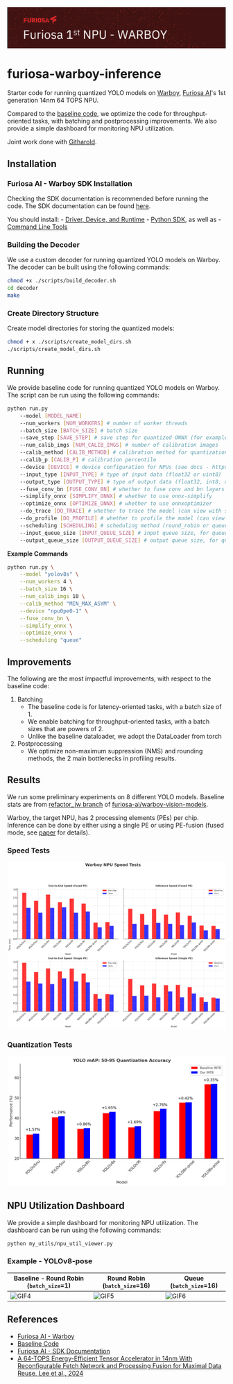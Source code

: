 <center>
    <img src="./assets/furiosa_warboy_npu.png">
</center>

# furiosa-warboy-inference

Starter code for running quantized YOLO models on [Warboy](https://furiosa.ai/warboy), [Furiosa AI](https://furiosa.ai/)'s 1st generation 14nm 64 TOPS NPU.

Compared to the [baseline code](https://github.com/furiosa-ai/warboy-vision-models), we optimize the code for throughput-oriented tasks, with batching and postprocessing improvements. We also provide a simple dashboard for monitoring NPU utilization.

Joint work done with [Githarold](https://github.com/Githarold).

## Installation

### Furiosa AI - Warboy SDK Installation

Checking the SDK documentation is recommended before running the code. The SDK documentation can be found [here](https://furiosa-ai.github.io/docs/latest/en).

You should install:
    - [Driver, Device, and Runtime](https://furiosa-ai.github.io/docs/latest/en/software/installation.html)
    - [Python SDK](https://furiosa-ai.github.io/docs/latest/en/software/python-sdk.html), as well as 
    - [Command Line Tools](https://furiosa-ai.github.io/docs/latest/en/software/cli.html)

### Building the Decoder

We use a custom decoder for running quantized YOLO models on Warboy. The decoder can be built using the following commands:

```bash
chmod +x ./scripts/build_decoder.sh
cd decoder
make
```

### Create Directory Structure

Create model directories for storing the quantized models:

```bash
chmod + x ./scripts/create_model_dirs.sh
./scripts/create_model_dirs.sh
```

## Running

We provide baseline code for running quantized YOLO models on Warboy. The script can be run using the following commands:

```bash
python run.py 
    --model [MODEL_NAME]
    --num_workers [NUM_WORKERS] # number of worker threads
    --batch_size [BATCH_SIZE] # batch size
    --save_step [SAVE_STEP] # save step for quantized ONNX (for example, if set to 10, a model will be saved every 10 calibration steps)
    --num_calib_imgs [NUM_CALIB_IMGS] # number of calibration images
    --calib_method [CALIB_METHOD] # calibration method for quantization (see docs - https://furiosa-ai.github.io/docs/latest/en/api/python/furiosa.quantizer.html#module-furiosa.quantizer)
    --calib_p [CALIB_P] # calibration percentile
    --device [DEVICE] # device configuration for NPUs (see docs - https://furiosa-ai.github.io/docs/latest/en/api/python/furiosa.runtime.html#device-specification)
    --input_type [INPUT_TYPE] # type of input data (float32 or uint8)
    --output_type [OUTPUT_TYPE] # type of output data (float32, int8, or uint8)
    --fuse_conv_bn [FUSE_CONV_BN] # whether to fuse conv and bn layers
    --simplify_onnx [SIMPLIFY_ONNX] # whether to use onnx-simplify
    --optimize_onnx [OPTIMIZE_ONNX] # whether to use onnxoptimizer
    --do_trace [DO_TRACE] # whether to trace the model (can view with snakeviz)
    --do_profile [DO_PROFILE] # whether to profile the model (can view with traceprocessor, from Perfetto)
    --scheduling [SCHEDULING] # scheduling method (round_robin or queue, see docs - https://furiosa-ai.github.io/docs/latest/en/api/python/furiosa.runtime.html#runner-api)
    --input_queue_size [INPUT_QUEUE_SIZE] # input queue size, for queue scheduling
    --output_queue_size [OUTPUT_QUEUE_SIZE] # output queue size, for queue scheduling
```

**Example Commands**

```bash
python run.py \
    --model "yolov8s" \
    --num_workers 4 \
    --batch_size 16 \
    --num_calib_imgs 10 \
    --calib_method "MIN_MAX_ASYM" \
    --device "npu0pe0-1" \
    --fuse_conv_bn \
    --simplify_onnx \
    --optimize_onnx \
    --scheduling "queue"
```

## Improvements

The following are the most impactful improvements, with respect to the baseline code:

1. Batching
    - The baseline code is for latency-oriented tasks, with a batch size of 1.
    - We enable batching for throughput-oriented tasks, with a batch sizes that are powers of 2.
    - Unlike the baseline dataloader, we adopt the DataLoader from torch
2. Postprocessing
    - We optimize non-maximum suppression (NMS) and rounding methods, the 2 main bottlenecks in profiling results.

## Results

We run some preliminary experiments on 8 different YOLO models. Baseline stats are from [refactor_jw branch](https://github.com/furiosa-ai/warboy-vision-models/tree/refactor_jw) of [furiosa-ai/warboy-vision-models](https://github.com/furiosa-ai/warboy-vision-models/).

Warboy, the target NPU, has 2 processing elements (PEs) per chip. Inference can be done by either using a single PE or using PE-fusion (fused mode, see [paper](https://ieeexplore.ieee.org/document/9927346) for details).

### Speed Tests

![speed_test](./assets/warboy_speed_e2e_inference_tests.png)

### Quantization Tests

![q_test](./assets/warboy_quantization_tests.png)

## NPU Utilization Dashboard

We provide a simple dashboard for monitoring NPU utilization. The dashboard can be run using the following commands:

```bash
python my_utils/npu_util_viewer.py
```

### Example - YOLOv8-pose

| Baseline - Round Robin (`batch_size`=1) | Round Robin (`batch_size`=16) | Queue (`batch_size`=16) |
|--------------------------|--------------------------|--------------------------|
| ![GIF4](./assets/yolov8s-pose_bs1_nw16_round_robin_refactorjw_4xspeed.gif) | ![GIF5](./assets/yolov8s-pose_bs16_nw4_round_robin_x4speed.gif) | ![GIF6](./assets/yolov8s-pose_bs16_nw4_queue_i1000_o1000_4xspeed.gif) |

## References

- [Furiosa AI - Warboy](https://furiosa.ai/warboy)
- [Baseline Code](https://github.com/furiosa-ai/warboy-vision-models)
- [Furiosa AI - SDK Documentation](https://furiosa-ai.github.io/docs/latest/en)
- [A 64-TOPS Energy-Efficient Tensor Accelerator in 14nm With Reconfigurable Fetch Network and Processing Fusion for Maximal Data Reuse, Lee et al., 2024](https://ieeexplore.ieee.org/document/9927346)